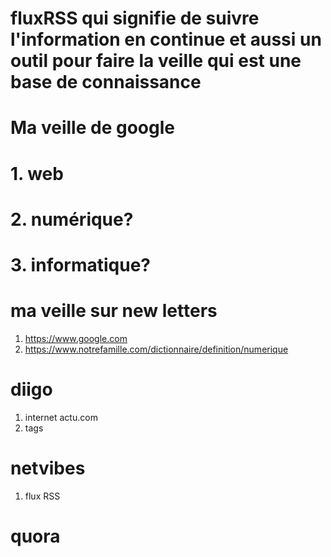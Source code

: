 # fluxRSS qui signifie de suivre l'information en continue et aussi un outil pour faire la veille qui est une base de connaissance 
# Ma veille de google #
# 1. web
# 2.  numérique? #
# 3. informatique? #
# ma veille sur new letters #
1. https://www.google.com
2. https://www.notrefamille.com/dictionnaire/definition/numerique
# diigo #
1. internet actu.com
2. tags
# netvibes #
1. flux RSS 
# quora #


